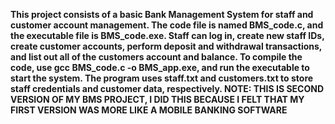 ****This project consists of a basic Bank Management System for staff and customer account management. 
The code file is named BMS_code.c, and the executable file is BMS_code.exe. Staff can log in, create 
new staff IDs, create customer accounts, perform deposit and withdrawal transactions, and list out all of the customers account and balance. 
To compile the code, use gcc BMS_code.c -o BMS_app.exe, and run the executable to start the system. 
The program uses staff.txt and customers.txt to store staff credentials and customer data, respectively.
NOTE: THIS IS SECOND VERSION OF MY BMS PROJECT, I DID THIS BECAUSE I FELT THAT MY FIRST VERSION WAS MORE LIKE A MOBILE BANKING SOFTWARE****
